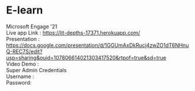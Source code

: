 # E-learn
Microsoft Engage '21
<br/>
Live app Link : https://lit-depths-17371.herokuapp.com/
<br/>
Presentation : https://docs.google.com/presentation/d/1GGUmAxDkRucj4zwZO1dT6NHnuQ-REC7S/edit?usp=sharing&ouid=107806614021303417520&rtpof=true&sd=true
<br/>
Video Demo :
<br/>
Super Admin Credentials
<br/>
Username :
<br/>
Password: 

